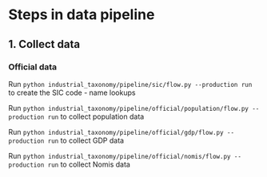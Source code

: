 # Steps in data pipeline

## 1. Collect data

### Official data

Run `python industrial_taxonomy/pipeline/sic/flow.py --production run` to create the SIC code - name lookups

Run `python industrial_taxonomy/pipeline/official/population/flow.py --production run` to collect population data

Run `python industrial_taxonomy/pipeline/official/gdp/flow.py --production run` to collect GDP data

Run `python industrial_taxonomy/pipeline/official/nomis/flow.py --production run` to collect Nomis data
